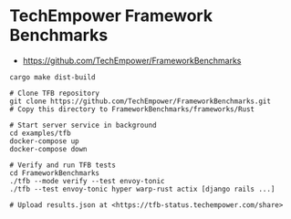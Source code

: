 # TechEmpower Framework Benchmarks

-   <https://github.com/TechEmpower/FrameworkBenchmarks>

```shell
cargo make dist-build

# Clone TFB repository
git clone https://github.com/TechEmpower/FrameworkBenchmarks.git
# Copy this directory to FrameworkBenchmarks/frameworks/Rust

# Start server service in background
cd examples/tfb
docker-compose up
docker-compose down

# Verify and run TFB tests
cd FrameworkBenchmarks
./tfb --mode verify --test envoy-tonic
./tfb --test envoy-tonic hyper warp-rust actix [django rails ...]

# Upload results.json at <https://tfb-status.techempower.com/share>
```
